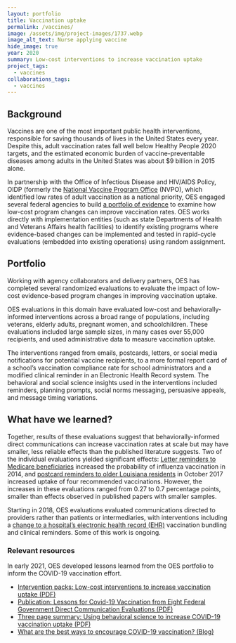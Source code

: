 ```yaml
---
layout: portfolio
title: Vaccination uptake
permalink: /vaccines/
image: /assets/img/project-images/1737.webp
image_alt_text: Nurse applying vaccine
hide_image: true
year: 2020
summary: Low-cost interventions to increase vaccination uptake
project_tags:
  - vaccines
collaborations_tags:
  - vaccines
---
```

## Background
Vaccines are one of the most important public health interventions, responsible for saving thousands of lives in the United States every year. Despite this, adult vaccination rates fall well below Healthy People 2020 targets, and the estimated economic burden of vaccine-preventable diseases among adults in the United States was about $9 billion in 2015 alone.

In partnership with the Office of Infectious Disease and HIV/AIDS Policy, OIDP (formerly the <a class="usa-link usa-link--external" href="https://www.hhs.gov/nvpo/featured-priorities/index.html">National Vaccine Program Office</a> (NVPO), which identified low rates of adult vaccination as a national priority, OES engaged several federal agencies to build 
<a class="usa-link usa-link--external" href="https://www.gsa.gov/blog/2018/11/01/gsas-office-of-evaluation-sciences-partners-with-agency-partners-to-increase-vaccination-uptake">a portfolio of evidence</a> to examine how low-cost program changes can improve vaccination rates. OES works directly with implementation entities (such as state Departments of Health and Veterans Affairs health facilities) to identify existing programs where evidence-based changes can be implemented and tested in rapid-cycle evaluations (embedded into existing operations) using random assignment.

## Portfolio
Working with agency collaborators and delivery partners, OES has completed several randomized evaluations to evaluate the impact of low-cost evidence-based program changes in improving vaccination uptake.

OES evaluations in this domain have evaluated low-cost and behaviorally-informed interventions across a broad range of populations, including veterans, elderly adults, pregnant women, and schoolchildren. These evaluations included large sample sizes, in many cases over 55,000 recipients, and used administrative data to measure vaccination uptake. 

The interventions ranged from emails, postcards, letters, or social media notifications for potential vaccine recipients, to a more formal report card of a school’s vaccination compliance rate for school administrators and a modified clinical reminder in an Electronic Health Record system. The behavioral and social science insights used in the interventions included reminders, planning prompts, social norms messaging, persuasive appeals, and message timing variations. 

## What have we learned?
Together, results of these evaluations suggest that behaviorally-informed direct communications can increase vaccination rates at scale but may have smaller, less reliable effects than the published literature suggests. Two of the individual evaluations yielded significant effects: <a href="https://oes.gsa.gov/projects/medicare-flu-vaccine-uptake/" target="_blank">Letter reminders to Medicare beneficiaries</a> increased the probability of influenza vaccination in 2014, and <a href="https://oes.gsa.gov/projects/increasing-vaccine-uptake-among-seniors/" target="_blank">postcard reminders to older Louisiana residents</a> in October 2017 increased uptake of four recommended vaccinations. However, the increases in these evaluations ranged from 0.27 to 0.7 percentage points, smaller than effects observed in published papers with smaller samples. 

Starting in 2018, OES evaluations evaluated communications directed to providers rather than patients or intermediaries, with interventions including a <a href="https://oes.gsa.gov/projects/increasing-adult-vaccines-atlanta-va/" target="_blank">change to a hospital’s electronic health record (EHR)</a> vaccination bundling and clinical reminders. Some of this work is ongoing. 

### Relevant resources
In early 2021, OES developed lessons learned from the OES portfolio to inform the COVID-19 vaccination effort.
- <a href="{{site.baseurl}}/assets/files/OES-Vaccination-Portfolio-Intervention-Packs.pdf" target="_blank">Intervention packs: Low-cost interventions to increase vaccination uptake (PDF)</a>
- <a href="{{site.baseurl}}/assets/publications/SSRN-id3967610 (1).pdf" target="_blank">Publication: Lessons for Covid-19 Vaccination from Eight Federal Government Direct Communication Evaluations (PDF)</a>
- <a href="{{site.baseurl}}/assets/files/OES-Using-Behavioral-Science-to-Increase-COVID-19-Vaccination-Uptake.pdf" target="_blank">Three page summary: Using behavioral science to increase COVID-19 vaccination uptake (PDF)</a>
- <a href="https://oes.gsa.gov/blog/encourage-covid-19-vaccination/" target="_blank">What are the best ways to encourage COVID-19 vaccination? (Blog)</a>
